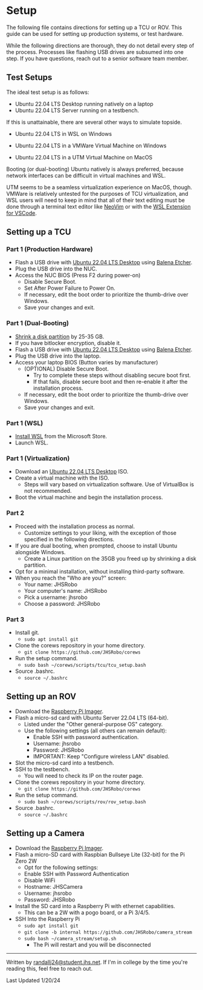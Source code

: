 # Setup
The following file contains directions for setting up a TCU or ROV. This guide can be used for setting up production systems, or test hardware.

While the following directions are thorough, they do not detail every step of the process. Processes like flashing USB drives are subsumed into one step. If you have questions, reach out to a senior software team member.

## Test Setups
The ideal test setup is as follows:

- Ubuntu 22.04 LTS Desktop running natively on a laptop
- Ubuntu 22.04 LTS Server running on a testbench.

If this is unattainable, there are several other ways to simulate topside.

* Ubuntu 22.04 LTS in WSL on Windows

* Ubuntu 22.04 LTS in a VMWare Virtual Machine on Windows

* Ubuntu 22.04 LTS in a UTM Virtual Machine on MacOS

Booting (or dual-booting) Ubuntu natively is always preferred, because network interfaces can be difficult in virtual machines and WSL.

UTM seems to be a seamless virtualization experience on MacOS, though. VMWare is relatively untested for the purposes of TCU virtualization, and WSL users will need to keep in mind that all of their text editing must be done through a terminal text editor like [NeoVim](https://neovim.io/) or with the [WSL Extension for VSCode](https://code.visualstudio.com/docs/remote/wsl).

## Setting up a TCU
### Part 1 (Production Hardware)
* Flash a USB drive with [Ubuntu 22.04 LTS Desktop](https://ubuntu.com/download/desktop/thank-you?version=22.04.3&architecture=amd64) using [Balena Etcher](https://etcher.balena.io/).
* Plug the USB drive into the NUC.
* Access the NUC BIOS (Press F2 during power-on)
  * Disable Secure Boot.
  * Set After Power Failure to Power On.
  * If necessary, edit the boot order to prioritize the thumb-drive over Windows.
  * Save your changes and exit.

### Part 1 (Dual-Booting)
* [Shrink a disk partition](https://learn.microsoft.com/en-us/windows-server/storage/disk-management/shrink-a-basic-volume) by 25-35 GB.
* If you have bitlocker encryption, disable it.
* Flash a USB drive with [Ubuntu 22.04 LTS Desktop](https://ubuntu.com/download/desktop/thank-you?version=22.04.3&architecture=amd64) using [Balena Etcher](https://etcher.balena.io/).
* Plug the USB drive into the laptop.
* Access your laptop BIOS (Button varies by manufacturer)
  * (OPTIONAL) Disable Secure Boot.
    * Try to complete these steps without disabling secure boot first.
    * If that fails, disable secure boot and then re-enable it after the installation process.
  * If necessary, edit the boot order to prioritize the thumb-drive over Windows.
  * Save your changes and exit.

### Part 1 (WSL)
* [Install WSL](https://www.microsoft.com/p/ubuntu/9pdxgncfsczv) from the Microsoft Store.
* Launch WSL.

### Part 1 (Virtualization)
* Download an [Ubuntu 22.04 LTS Desktop](https://ubuntu.com/download/desktop/thank-you?version=22.04.3&architecture=amd64) ISO.
* Create a virtual machine with the ISO.
  * Steps will vary based on virtualization software. Use of VirtualBox is not recommended.
* Boot the virtual machine and begin the installation process. 

### Part 2
* Proceed with the installation process as normal.
  * Customize settings to your liking, with the exception of those specified in the following directions.
* If you are dual booting, when prompted, choose to install Ubuntu alongside Windows.
  * Create a Linux partition on the 35GB you freed up by shrinking a disk partition.
* Opt for a minimal installation, without installing third-party software.
* When you reach the "Who are you?" screen:
  * Your name: JHSRobo
  * Your computer's name: JHSRobo
  * Pick a username: jhsrobo
  * Choose a password: JHSRobo

### Part 3
* Install git.
  * `sudo apt install git`
* Clone the corews repository in your home directory.
  * `git clone https://github.com/JHSRobo/corews`
* Run the setup command.
  * `sudo bash ~/corews/scripts/tcu/tcu_setup.bash`
* Source .bashrc.
  * `source ~/.bashrc`

## Setting up an ROV
* Download the [Raspberry Pi Imager](https://www.raspberrypi.com/software/).
* Flash a micro-sd card with Ubuntu Server 22.04 LTS (64-bit).
  * Listed under the "Other general-purpose OS" category.
  * Use the following settings (all others can remain default):
    * Enable SSH with password authentication.
    * Username: jhsrobo
    * Password: JHSRobo
    * IMPORTANT: Keep "Configure wireless LAN" disabled.
* Slot the micro-sd card into a testbench.
* SSH to the testbench.
  * You will need to check its IP on the router page.
* Clone the corews repository in your home directory.
  * `git clone https://github.com/JHSRobo/corews`
* Run the setup command.
  * `sudo bash ~/corews/scripts/rov/rov_setup.bash`
* Source .bashrc.
  * `source ~/.bashrc`

## Setting up a Camera
* Download the [Raspberry Pi Imager](https://www.raspberrypi.com/software/).
* Flash a micro-SD card with Raspbian Bullseye Lite (32-bit) for the Pi Zero 2W
	* Opt for the following settings:
     * Enable SSH with Password Authentication
     * Disable WiFi
     * Hostname: JHSCamera
     * Username: jhsrobo
     * Password: JHSRobo
* Install the SD card into a Raspberry Pi with ethernet capabilities.
  * This can be a 2W with a pogo board, or a Pi 3/4/5.
* SSH Into the Raspberry Pi
  * `sudo apt install git`
  * `git clone -b internal https://github.com/JHSRobo/camera_stream`
  * `sudo bash ~/camera_stream/setup.sh`
    * The Pi will restart and you will be disconnected
---
Written by randallj24@student.jhs.net.
If I'm in college by the time you're reading this, feel free to reach out.

Last Updated 1/20/24
